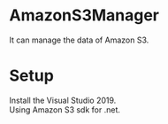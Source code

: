 # AmazonS3Manager

It can manage the data of Amazon S3.

<h1>Setup</h1>
Install the Visual Studio 2019.<br>
Using Amazon S3 sdk for .net.
